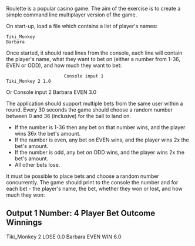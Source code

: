 Roulette is a popular casino game. The aim of the exercise is to create a simple command line multiplayer version of the game.

On start-up, load a file which contains a list of player's names:

    Tiki_Monkey
    Barbara

Once started, it should read lines from the console, each line will contain the player's name, what they want to bet on (either a number from
1-36, EVEN or ODD), and how much they want to bet:

                          Console input 1
    Tiki_Monkey 2 1.0
Or
                          Console input 2
    Barbara EVEN 3.0

The application should support multiple bets from the same user within a round.
Every 30 seconds the game should choose a random number between 0 and 36 (inclusive) for the ball to land on.

* If the number is 1-36 then any bet on that number wins, and the player wins 36x the bet's amount.
* If the number is even, any bet on EVEN wins, and the player wins 2x the bet's amount.
* If the number is odd, any bet on ODD wins, and the player wins 2x the bet's amount.
* All other bets lose.

It must be possible to place bets and choose a random number concurrently.
The game should print to the console the number and for each bet - the player's name, the bet, whether they won or lost, and how much they
won:

Output 1
Number: 4
Player Bet Outcome Winnings
---
Tiki_Monkey 2 LOSE 0.0
Barbara EVEN WIN 6.0
